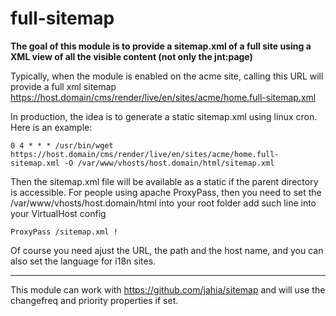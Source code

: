 # full-sitemap

**The goal of this module is to provide a sitemap.xml of a full site using a XML view of all the visible content (not only the jnt:page)**

Typically, when the module is enabled on the acme site, calling this URL will provide a full xml sitemap
https://host.domain/cms/render/live/en/sites/acme/home.full-sitemap.xml

In production, the idea is to generate a static sitemap.xml using linux cron. Here is an example:

    0 4 * * * /usr/bin/wget https://host.domain/cms/render/live/en/sites/acme/home.full-sitemap.xml -O /var/www/vhosts/host.domain/html/sitemap.xml

Then the sitemap.xml file will be available as a static if the parent directory is accessible. For people using apache ProxyPass, then you need to set the /var/www/vhosts/host.domain/html into your root folder add such line into your VirtualHost config

    ProxyPass /sitemap.xml !

Of course you need ajust the URL, the path and the host name, and you can also set the language for i18n sites.

----------

This module can work with https://github.com/jahia/sitemap and will use the changefreq and priority properties if set.
